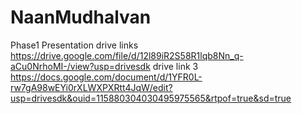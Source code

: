 # NaanMudhalvan
Phase1 Presentation
drive links
https://drive.google.com/file/d/12l89iR2S58R1lqb8Nn_q-aCu0NrhoMI-/view?usp=drivesdk
drive link 3
https://docs.google.com/document/d/1YFR0L-rw7gA98wEYi0rXLWXPXRtt4JqW/edit?usp=drivesdk&ouid=115880304030495975565&rtpof=true&sd=true
